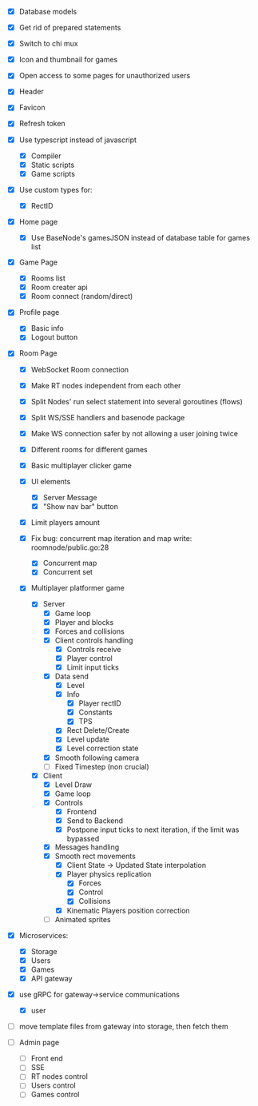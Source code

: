 - [X] Database models
- [X] Get rid of prepared statements
- [X] Switch to chi mux
- [X] Icon and thumbnail for games
- [X] Open access to some pages for unauthorized users
- [X] Header
- [X] Favicon
- [X] Refresh token
- [X] Use typescript instead of javascript
    - [X] Compiler
    - [X] Static scripts
    - [X] Game scripts
    
- [X] Use custom types for:
    - [X] RectID

- [X] Home page
    - [X] Use BaseNode's gamesJSON instead of database table for games list

- [X] Game Page
    - [X] Rooms list
    - [X] Room creater api
    - [X] Room connect (random/direct)

- [X] Profile page
    - [X] Basic info
    - [X] Logout button

- [X] Room Page
    - [X] WebSocket Room connection
    - [X] Make RT nodes independent from each other
    - [X] Split Nodes' run select statement into several goroutines (flows)
    - [X] Split WS/SSE handlers and basenode package
    - [X] Make WS connection safer by not allowing a user joining twice
    - [X] Different rooms for different games
    - [X] Basic multiplayer clicker game
    - [X] UI elements
        - [X] Server Message
        - [X] "Show nav bar" button
    - [X] Limit players amount

    - [X] Fix bug: concurrent map iteration and map write: roomnode/public.go:28
        - [X] Concurrent map
        - [X] Concurrent set

    - [X] Multiplayer platformer game
        - [X] Server
            - [X] Game loop
            - [X] Player and blocks
            - [X] Forces and collisions
            - [X] Client controls handling
                - [X] Controls receive
                - [X] Player control
                - [X] Limit input ticks
            - [X] Data send
                - [X] Level
                - [X] Info
                    - [X] Player rectID
                    - [X] Constants
                    - [X] TPS
                - [X] Rect Delete/Create
                - [X] Level update
                - [X] Level correction state
            - [X] Smooth following camera
            - [ ] Fixed Timestep (non crucial)

        - [X] Client
            - [X] Level Draw
            - [X] Game loop
            - [X] Controls
                - [X] Frontend
                - [X] Send to Backend
                - [X] Postpone input ticks to next iteration, if the limit was bypassed
            - [X] Messages handling
            - [X] Smooth rect movements
                - [X] Client State -> Updated State interpolation
                - [X] Player physics replication
                    - [X] Forces
                    - [X] Control
                    - [X] Collisions
                - [X] Kinematic Players position correction
            - [ ] Animated sprites

- [X] Microservices:
    - [X] Storage
    - [X] Users
    - [X] Games
    - [X] API gateway

- [X] use gRPC for gateway->service communications
    - [X] user
- [ ] move template files from gateway into storage, then fetch them

- [ ] Admin page
    - [ ] Front end
    - [ ] SSE
    - [ ] RT nodes control
    - [ ] Users control
    - [ ] Games control